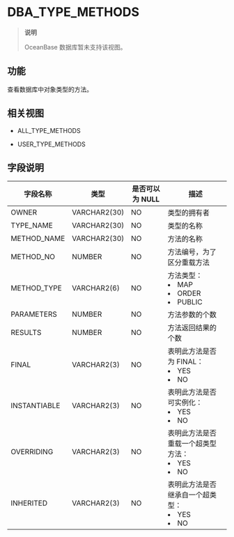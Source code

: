DBA_TYPE_METHODS 
=====================================

> **说明**
> 
> OceanBase 数据库暂未支持该视图。

功能 
-----------

查看数据库中对象类型的方法。

相关视图 
-------------

* ALL_TYPE_METHODS

  

* USER_TYPE_METHODS

  




字段说明 
-------------



|   **字段名称**   |    **类型**    | **是否可以为 NULL** |                                                                                 **描述**                                                                                  |
|--------------|--------------|----------------|-------------------------------------------------------------------------------------------------------------------------------------------------------------------------|
| OWNER        | VARCHAR2(30) | NO             | 类型的拥有者                                                                                                                                                                  |
| TYPE_NAME    | VARCHAR2(30) | NO             | 类型的名称                                                                                                                                                                   |
| METHOD_NAME  | VARCHAR2(30) | NO             | 方法的名称                                                                                                                                                                   |
| METHOD_NO    | NUMBER       | NO             | 方法编号，为了区分重载方法                                                                                                                                                           |
| METHOD_TYPE  | VARCHAR2(6)  | NO             | 方法类型： <li> MAP   <li> ORDER   <li> PUBLIC    |
| PARAMETERS   | NUMBER       | NO             | 方法参数的个数                                                                                                                                                                 |
| RESULTS      | NUMBER       | NO             | 方法返回结果的个数                                                                                                                                                               |
| FINAL        | VARCHAR2(3)  | NO             | 表明此方法是否为 FINAL： <li> YES   <li> NO                                         |
| INSTANTIABLE | VARCHAR2(3)  | NO             | 表明此方法是否可实例化： <li> YES   <li> NO                                            |
| OVERRIDING   | VARCHAR2(3)  | NO             | 表明此方法是否重载一个超类型方法： <li> YES   <li> NO                                       |
| INHERITED    | VARCHAR2(3)  | NO             | 表明此方法是否继承自一个超类型： <li> YES   <li> NO                                        |


